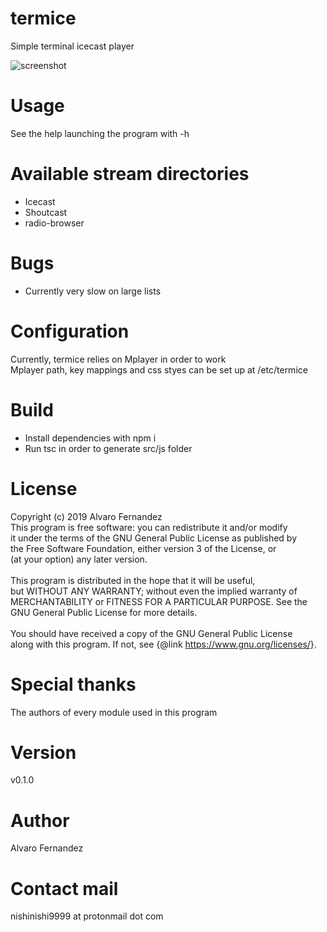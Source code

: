 # termice
Simple terminal icecast player

![screenshot](https://user-images.githubusercontent.com/14959143/55666699-1e3e5c80-5842-11e9-9179-e5a21b567df3.png)

# Usage
See the help launching the program with -h

# Available stream directories
- Icecast
- Shoutcast
- radio-browser

# Bugs
- Currently very slow on large lists

# Configuration
Currently, termice relies on Mplayer in order to work
<br>Mplayer path, key mappings and css styes can be set up at /etc/termice

# Build
- Install dependencies with npm i
- Run tsc in order to generate src/js folder

# License
Copyright (c) 2019 Alvaro Fernandez
<br>This program is free software: you can redistribute it and/or modify
<br>it under the terms of the GNU General Public License as published by
<br>the Free Software Foundation, either version 3 of the License, or
<br>(at your option) any later version.
<br>
<br>This program is distributed in the hope that it will be useful,
<br>but WITHOUT ANY WARRANTY; without even the implied warranty of
<br>MERCHANTABILITY or FITNESS FOR A PARTICULAR PURPOSE.  See the
<br>GNU General Public License for more details.
<br>
<br>You should have received a copy of the GNU General Public License
<br>along with this program.  If not, see {@link https://www.gnu.org/licenses/}.

# Special thanks
The authors of every module used in this program

# Version
v0.1.0

# Author
Alvaro Fernandez

# Contact mail
nishinishi9999 at protonmail dot com
